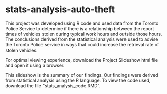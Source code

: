# stats-analysis-auto-theft
This project was developed using R code and used data from the Toronto Police Service to determine if there is a relationship between the report times of vehicles stolen during 
typical work hours and outside those hours. The conclusions derived from the statistical analysis were used to advise the Toronto Police service in ways that could increase the 
retrieval rate of stolen vehicles. 

For optimal viewing experience, download the Project Slideshow html file and open it using a browser.

This slideshow is the summary of our findings. Our findings were derived from statistical analysis using the R language. 
To view the code used, download the file "stats_analysis_code.RMD".
